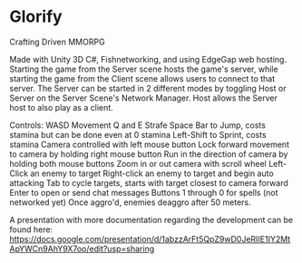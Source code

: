 # Glorify
 Crafting Driven MMORPG

Made with Unity 3D C#, Fishnetworking, and using EdgeGap web hosting. Starting the game from the Server scene hosts the game's server, while starting the game from the Client scene allows users to connect to that server. The Server can be started in 2 different modes by toggling Host or Server on the Server Scene's Network Manager. Host allows the Server host to also play as a client.

Controls: 
WASD Movement
Q and E Strafe
Space Bar to Jump, costs stamina but can be done even at 0 stamina
Left-Shift to Sprint, costs stamina
Camera controlled with left mouse button
Lock forward movement to camera by holding right mouse button
Run in the direction of camera by holding both mouse buttons
Zoom in or out camera with scroll wheel
Left-Click an enemy to target
Right-click an enemy to target and begin auto attacking
Tab to cycle targets, starts with target closest to camera forward
Enter to open or send chat messages
Buttons 1 through 0 for spells (not networked yet)
Once aggro'd, enemies deaggro after 50 meters.

A presentation with more documentation regarding the development can be found here: https://docs.google.com/presentation/d/1abzzArFt5QpZ9wD0JeRIIE1IY2MtApYWCn9AhY9X7oo/edit?usp=sharing
